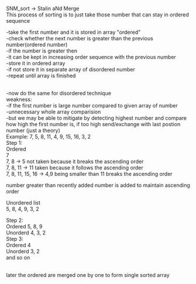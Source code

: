 SNM_sort -> Stalin aNd Merge
<br>
This process of sorting is to just take those number that can stay in ordered sequence 
<br>

-take the first number and it is stored in array "ordered"
<br>
    -check whether the next number is greater than the previous number(ordered number)
    <br>
        -if the number is greater then 
        <br>
            -it can be kept in increasing order sequence with the previous number
            <br>
            -store it in ordered array
            <br>
        -if not store it in separate array of disordered number
        <br>
    -repeat until array is finished

<br>
-now do the same for disordered technique

<br>
weakness:
<br>
  -if the first number is large number compared to given array of number
  <br>
      -unnecessary whole array comparision
      <br>
      -but we may be able to mitigate by detecting highest number 
        and compare how high the first number is, if too high send/exchange with last postion number
        (just a theory)

<br>
Example:
    7, 5, 8, 11, 4, 9, 15, 16, 3, 2

<br>
Step 1:<br>
Ordered<br>
        7<br>
        7, 8  -> 5 not taken because it breaks the ascending order<br>
        7, 8, 11  -> 11 taken because it follows the ascending order<br>
        7, 8, 11, 15, 16 -> 4,9 being smaller than 11 breaks the ascending order<br>

number greater than recently added number is added to maintain ascending order<br>

Unordered list<br>
        5, 8, 4, 9, 3, 2<br>

Step 2:<br>
    Ordered 5, 8, 9<br>
    Unorderd 4, 3, 2<br>
Step 3:<br>
    Ordered 4<br>
    Unorderd 3, 2<br>
and so on

<br>
later the ordered are merged one by one to form single sorted array

